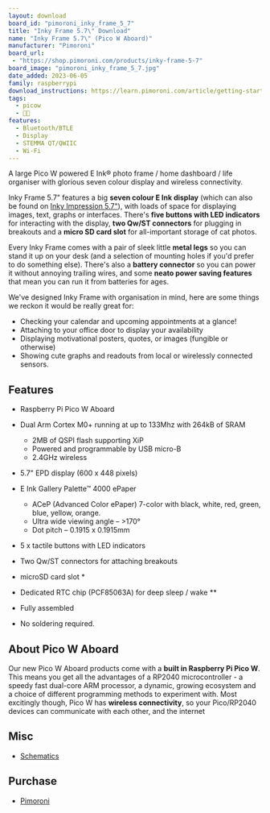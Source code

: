 ```yaml
---
layout: download
board_id: "pimoroni_inky_frame_5_7"
title: "Inky Frame 5.7\" Download"
name: "Inky Frame 5.7\" (Pico W Aboard)"
manufacturer: "Pimoroni"
board_url:
 - "https://shop.pimoroni.com/products/inky-frame-5-7"
board_image: "pimoroni_inky_frame_5_7.jpg"
date_added: 2023-06-05
family: raspberrypi
download_instructions: https://learn.pimoroni.com/article/getting-started-with-inky-frame
tags:
  - picow
  - 🥧🐮
features:
  - Bluetooth/BTLE
  - Display
  - STEMMA QT/QWIIC
  - Wi-Fi
---
```


A large Pico W powered E Ink® photo frame / home dashboard / life organiser with glorious seven colour display and wireless connectivity.

Inky Frame 5.7" features a big **seven colour E Ink display** (which can also be found on [Inky Impression 5.7"](https://shop.pimoroni.com/en-us/products/inky-impression-5-7)), with loads of space for displaying images, text, graphs or interfaces. There's **five buttons with LED indicators** for interacting with the display, **two Qw/ST connectors** for plugging in breakouts and a **micro SD card slot** for all-important storage of cat photos.

Every Inky Frame comes with a pair of sleek little **metal legs** so you can stand it up on your desk (and a selection of mounting holes if you'd prefer to do something else). There's also a **battery connector** so you can power it without annoying trailing wires, and some **neato power saving features** that mean you can run it from batteries for ages.

We've designed Inky Frame with organisation in mind, here are some things we reckon it would be really great for:

- Checking your calendar and upcoming appointments at a glance!
- Attaching to your office door to display your availability
- Displaying motivational posters, quotes, or images (fungible or otherwise)
- Showing cute graphs and readouts from local or wirelessly connected sensors.

## Features

- Raspberry Pi Pico W Aboard

- Dual Arm Cortex M0+ running at up to 133Mhz with 264kB of SRAM
  - 2MB of QSPI flash supporting XiP
  - Powered and programmable by USB micro-B
  - 2.4GHz wireless

- 5.7" EPD display (600 x 448 pixels)

- E Ink Gallery Palette™ 4000 ePaper
  - ACeP (Advanced Color ePaper) 7-color with black, white, red, green, blue, yellow, orange.
  - Ultra wide viewing angle – >170°
  - Dot pitch – 0.1915 x 0.1915mm

- 5 x tactile buttons with LED indicators

- Two Qw/ST connectors for attaching breakouts

- microSD card slot *

- Dedicated RTC chip (PCF85063A) for deep sleep / wake **

- Fully assembled

- No soldering required.

## About Pico W Aboard

Our new Pico W Aboard products come with a **built in Raspberry Pi Pico W**. This means you get all the advantages of a RP2040 microcontroller - a speedy fast dual-core ARM processor, a dynamic, growing ecosystem and a choice of different programming methods to experiment with. Most excitingly though, Pico W has **wireless connectivity**, so your Pico/RP2040 devices can communicate with each other, and the internet

## Misc

* [Schematics](https://cdn.shopify.com/s/files/1/0174/1800/files/inky_frame_5_7_schematic.pdf?v=1664452062)

## Purchase

* [Pimoroni](https://shop.pimoroni.com/products/inky-frame-5-7)
